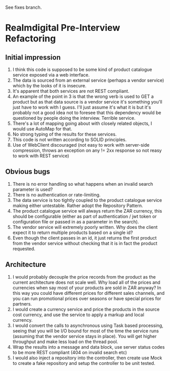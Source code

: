See fixes branch.

# Realmdigital Pre-Interview Refactoring #
## Initial impression
1. I think this code is supposed to be some kind of product catalogue service exposed via a web interface.
2. The data is sourced from an external service (perhaps a vendor service) which by the looks of it is insecure.
3. It's apparent that both services are not REST compliant. 
4. An example of the point in 3 is that the wrong verb is used to GET a product but as that data source is a vendor service it's something you'll just have to work with I guess. I'll just assume it's what it is but it's probably not a good idea not to foresee that this dependency would be questioned by people doing the interview. Terrible service.
5. There's a lot of mapping going about with closely related objects, I would use AutoMap for that.
6. No strong typing of the results for these services.
7. This code is not written according to SOLID principles.
8. Use of WebClient discouraged (not easy to work with server-side compression, throws an exception on any != 2xx response so not reasy to work with REST service)

## Obvious bugs
1. There is no error handling so what happens when an invalid search parameter is used?
2. There is no authentication or rate-limiting.
3. The data service is too tightly coupled to the product catalogue service making either untestable. Rather adopt the Repository Pattern.
4. The product catalogue service will always return the ZAR currency, this should be configurable (either as part of authentication / jwt token or configuration file or passed in as a parameter in the search).
5. The vendor service will extremely poorly written. Why does the client expect it to return multiple products based on a single id?
6. Even though the client passes in an id, it just returns the first product from the vendor service without checking that it is in fact the product requested.

## Architecture
1. I would probably decouple the price records from the product as the current architecture does not scale well. Why load all of the prices and currencies when say most of your products are sold in ZAR anyway? In this way you could have different prices for different sales channels, and you can run promotional prices over seasons or have special prices for partners.
2. I would create a currency service and price the products in the source cost currency, and use the service to apply a markup and local currency.
3. I would convert the calls to asynchronous using Task based processing, seeing that you will be I/O bound for most of the time the service runs (assuming that the vendor service stays in place). You will get higher throughput and make less load on the thread pool.
5. Wrap the results into a message and data block, use server status codes to be more REST compliant (404 on invalid search etc)
6. I would also inject a repository into the controller, then create use Mock to create a fake repository and setup the controller to be unit tested.
